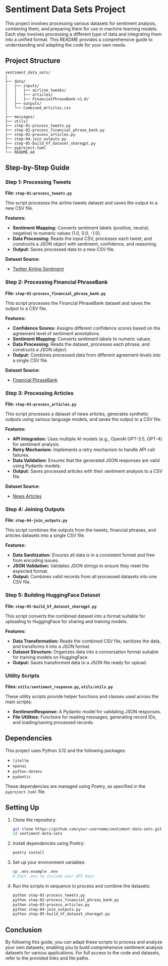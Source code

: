 # Sentiment Data Sets Project

This project involves processing various datasets for sentiment analysis, combining them, and preparing them for use in machine learning models. Each step involves processing a different type of data and integrating them into a unified format. This README provides a comprehensive guide to understanding and adapting the code for your own needs.

## Project Structure
```
sentiment_data_sets/
│
├── data/
│   ├── inputs/
│   │   ├── airline_tweaks/
│   │   ├── articles/
│   │   ├── FinancialPhraseBank-v1.0/
│   ├── outputs/
│   └── Combined_Articles.csv
│
├── messages/
├── utils/
├── step-01-process_tweets.py
├── step-02-process_financial_phrase_bank.py
├── step-03-process_articles.py
├── step-04-join_outputs.py
├── step-05-build_hf_dataset_sharegpt.py
├── pyproject.toml
└── README.md
```

## Step-by-Step Guide

### Step 1: Processing Tweets
**File: `step-01-process_tweets.py`**

This script processes the airline tweets dataset and saves the output to a new CSV file.

**Features:**
- **Sentiment Mapping:** Converts sentiment labels (positive, neutral, negative) to numeric values (1.0, 0.0, -1.0).
- **Data Processing:** Reads the input CSV, processes each tweet, and constructs a JSON object with sentiment, confidence, and reasoning.
- **Output:** Saves processed data to a new CSV file.

**Dataset Source:**
- [Twitter Airline Sentiment](https://www.kaggle.com/datasets/crowdflower/twitter-airline-sentiment)

### Step 2: Processing Financial PhraseBank
**File: `step-02-process_financial_phrase_bank.py`**

This script processes the Financial PhraseBank dataset and saves the output to a CSV file.

**Features:**
- **Confidence Scores:** Assigns different confidence scores based on the agreement level of sentiment annotations.
- **Sentiment Mapping:** Converts sentiment labels to numeric values.
- **Data Processing:** Reads the dataset, processes each phrase, and constructs a JSON object.
- **Output:** Combines processed data from different agreement levels into a single CSV file.

**Dataset Source:**
- [Financial PhraseBank](https://huggingface.co/datasets/financial_phrasebank)

### Step 3: Processing Articles
**File: `step-03-process_articles.py`**

This script processes a dataset of news articles, generates synthetic outputs using various language models, and saves the output to a CSV file.

**Features:**
- **API Integration:** Uses multiple AI models (e.g., OpenAI GPT-3.5, GPT-4) for sentiment analysis.
- **Retry Mechanism:** Implements a retry mechanism to handle API call failures.
- **Data Validation:** Ensures that the generated JSON responses are valid using Pydantic models.
- **Output:** Saves processed articles with their sentiment analysis to a CSV file.

**Dataset Source:**
- [News Articles](https://newsdata.io/datasets)

### Step 4: Joining Outputs
**File: `step-04-join_outputs.py`**

This script combines the outputs from the tweets, financial phrases, and articles datasets into a single CSV file.

**Features:**
- **Data Sanitization:** Ensures all data is in a consistent format and free from encoding issues.
- **JSON Validation:** Validates JSON strings to ensure they meet the expected format.
- **Output:** Combines valid records from all processed datasets into one CSV file.

### Step 5: Building HuggingFace Dataset
**File: `step-05-build_hf_dataset_sharegpt.py`**

This script converts the combined dataset into a format suitable for uploading to HuggingFace for sharing and training models.

**Features:**
- **Data Transformation:** Reads the combined CSV file, sanitizes the data, and transforms it into a JSON format.
- **Dataset Structure:** Organizes data into a conversation format suitable for training models on HuggingFace.
- **Output:** Saves transformed data to a JSON file ready for upload.

### Utility Scripts
**Files: `utils/sentiment_response.py`, `utils/utils.py`**

These utility scripts provide helper functions and classes used across the main scripts:
- **SentimentResponse:** A Pydantic model for validating JSON responses.
- **File Utilities:** Functions for reading messages, generating record IDs, and loading/saving processed records.

## Dependencies
This project uses Python 3.12 and the following packages:
- `litellm`
- `openai`
- `python-dotenv`
- `pydantic`

These dependencies are managed using Poetry, as specified in the `pyproject.toml` file.

## Setting Up
1. Clone the repository:
   ```sh
   git clone https://github.com/your-username/sentiment-data-sets.git
   cd sentiment-data-sets
   ```

2. Install dependencies using Poetry:
   ```sh
   poetry install
   ```

3. Set up your environment variables:
   ```sh
   cp .env.example .env
   # Edit .env to include your API keys
   ```

4. Run the scripts in sequence to process and combine the datasets:
   ```sh
   python step-01-process_tweets.py
   python step-02-process_financial_phrase_bank.py
   python step-03-process_articles.py
   python step-04-join_outputs.py
   python step-05-build_hf_dataset_sharegpt.py
   ```

## Conclusion
By following this guide, you can adapt these scripts to process and analyze your own datasets, enabling you to build comprehensive sentiment analysis datasets for various applications. For full access to the code and datasets, refer to the provided links and file paths.